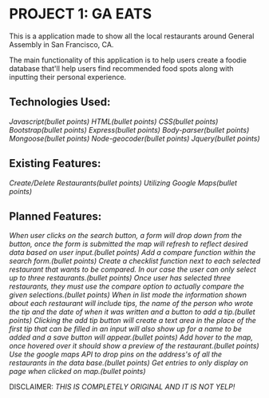 # PROJECT 1: GA EATS

This is a application made to show all the local restaurants around General Assembly in San Francisco, CA.

The main functionality of this application is to help users create a foodie database that'll help users find recommended food spots along with inputting their personal experience.

## Technologies Used:
*Javascript(bullet points)*
*HTML(bullet points)*
*CSS(bullet points)*
*Bootstrap(bullet points)*
*Express(bullet points)*
*Body-parser(bullet points)*
*Mongoose(bullet points)*
*Node-geocoder(bullet points)*
*Jquery(bullet points)*

## Existing Features:
*Create/Delete Restaurants(bullet points)*
*Utilizing Google Maps(bullet points)*

## Planned Features:
*When user clicks on the search button, a form will drop down from the button, once the form is submitted the map will refresh to reflect desired data based on user input.(bullet points)*
*Add a compare function within the search form.(bullet points)*
*Create a checklist function next to each selected restaurant that wants to be compared. In our case the user can only select up to three restaurants.(bullet points)*
*Once user has selected three restaurants, they must use the compare option to actually compare the given selections.(bullet points)*
*When in list mode the information shown about each restaurant will include tips, the name of the person who wrote the tip and the date of when it was written and a button to add a tip.(bullet points)*
*Clicking the add tip button will create a text area in the place of the first tip that can be filled in an input will also show up for a name to be added and a save button will appear.(bullet points)*
*Add hover to the map, once hovered over it should show a preview of the restaurant.(bullet points)*
*Use the  google maps API to drop pins on the address's of all the restaurants in the data base.(bullet points)*
*Get entries to only display on page when clicked on map.(bullet points)*


DISCLAIMER:
*THIS IS COMPLETELY ORIGINAL AND IT IS NOT YELP!*
